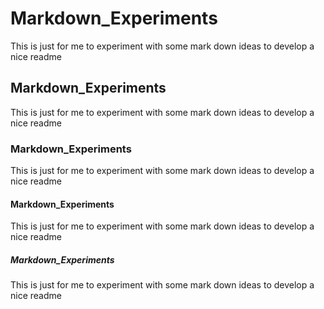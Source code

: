 # Markdown_Experiments
This is just for me to experiment with some mark down ideas to develop a nice readme

## Markdown_Experiments
This is just for me to experiment with some mark down ideas to develop a nice readme


### Markdown_Experiments
This is just for me to experiment with some mark down ideas to develop a nice readme


#### Markdown_Experiments
This is just for me to experiment with some mark down ideas to develop a nice readme

##### Markdown_Experiments
This is just for me to experiment with some mark down ideas to develop a nice readme

